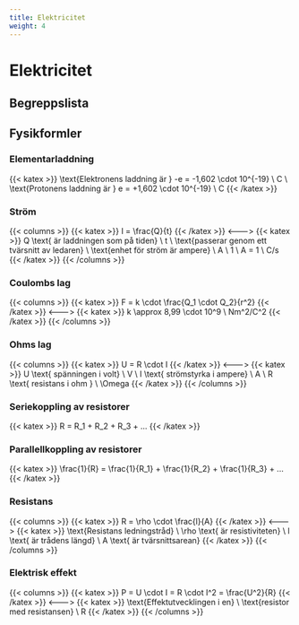 ```yaml
---
title: Elektricitet
weight: 4
---
```


# Elektricitet

## Begreppslista

## Fysikformler

### Elementarladdning

{{< katex >}}
\text{Elektronens laddning är } -e = -1,602 \cdot 10^{-19} \ C \\
\text{Protonens laddning är } e = +1,602 \cdot 10^{-19} \ C
{{< /katex >}}

### Ström

{{< columns >}}
{{< katex >}}
I = \frac{Q}{t}
{{< /katex >}}
<--->
{{< katex >}}
Q \text{ är laddningen som på tiden} \ t \\
\text{passerar genom ett tvärsnitt av ledaren} \\
\text{enhet för ström är ampere} \ A \\
1 \ A = 1 \ C/s
{{< /katex >}}
{{< /columns >}}

### Coulombs lag

{{< columns >}}
{{< katex >}}
F = k \cdot \frac{Q_1 \cdot Q_2}{r^2}
{{< /katex >}}
<--->
{{< katex >}}
k \approx 8,99 \cdot 10^9 \ Nm^2/C^2
{{< /katex >}}
{{< /columns >}}

### Ohms lag

{{< columns >}}
{{< katex >}}
U = R \cdot I
{{< /katex >}}
<--->
{{< katex >}}
U \text{ spänningen i volt} \ V \\
I \text{ strömstyrka i ampere} \ A \\
R \text{ resistans i ohm } \ \Omega
{{< /katex >}}
{{< /columns >}}

### Seriekoppling av resistorer

{{< katex >}}
R = R_1 + R_2 + R_3 + ...
{{< /katex >}}

### Parallellkoppling av resistorer

{{< katex >}}
\frac{1}{R} = \frac{1}{R_1} + \frac{1}{R_2} + \frac{1}{R_3} + ...
{{< /katex >}}

### Resistans

{{< columns >}}
{{< katex >}}
R = \rho \cdot \frac{l}{A}
{{< /katex >}}
<--->
{{< katex >}}
\text{Resistans ledningstråd} \\
\rho \text{ är resistiviteten} \\
l \text{ är trådens längd} \\
A \text{ är tvärsnittsarean}
{{< /katex >}}
{{< /columns >}}

### Elektrisk effekt

{{< columns >}}
{{< katex >}}
P = U \cdot I = R \cdot I^2 = \frac{U^2}{R}
{{< /katex >}}
<--->
{{< katex >}}
\text{Effektutvecklingen i en} \\
\text{resistor med resistansen} \ R
{{< /katex >}}
{{< /columns >}}

